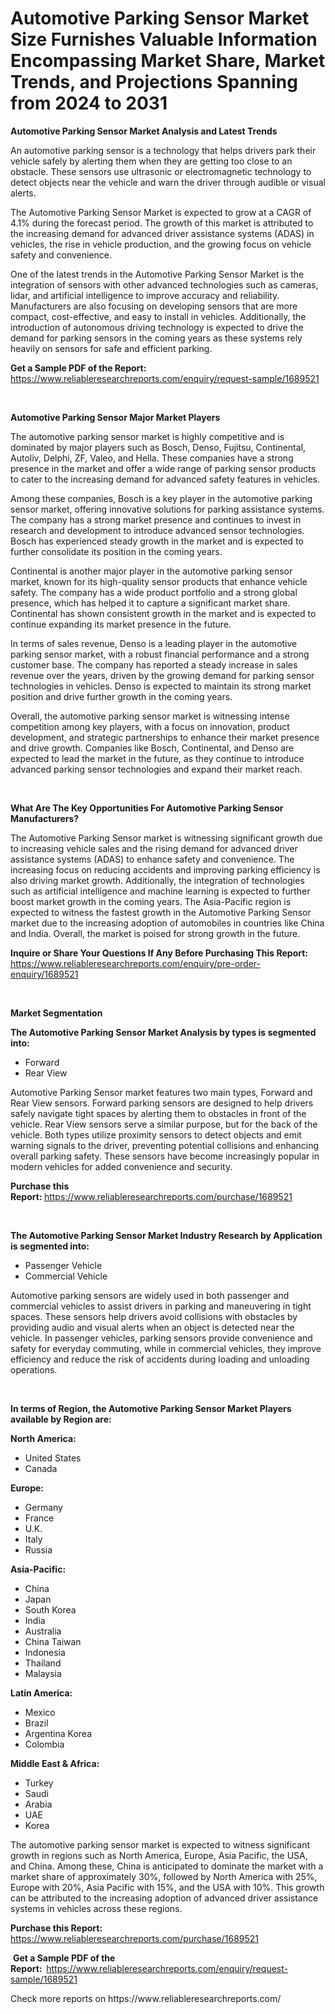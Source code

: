 <p><h1>Automotive Parking Sensor Market Size Furnishes Valuable Information Encompassing Market Share, Market Trends, and Projections Spanning from 2024 to 2031</h1></p><p><strong>Automotive Parking Sensor Market Analysis and Latest Trends</strong></p>
<p><p>An automotive parking sensor is a technology that helps drivers park their vehicle safely by alerting them when they are getting too close to an obstacle. These sensors use ultrasonic or electromagnetic technology to detect objects near the vehicle and warn the driver through audible or visual alerts.</p><p>The Automotive Parking Sensor Market is expected to grow at a CAGR of 4.1% during the forecast period. The growth of this market is attributed to the increasing demand for advanced driver assistance systems (ADAS) in vehicles, the rise in vehicle production, and the growing focus on vehicle safety and convenience. </p><p>One of the latest trends in the Automotive Parking Sensor Market is the integration of sensors with other advanced technologies such as cameras, lidar, and artificial intelligence to improve accuracy and reliability. Manufacturers are also focusing on developing sensors that are more compact, cost-effective, and easy to install in vehicles. Additionally, the introduction of autonomous driving technology is expected to drive the demand for parking sensors in the coming years as these systems rely heavily on sensors for safe and efficient parking.</p></p>
<p><strong>Get a Sample PDF of the Report:&nbsp;</strong> <a href="https://www.reliableresearchreports.com/enquiry/request-sample/1689521">https://www.reliableresearchreports.com/enquiry/request-sample/1689521</a></p>
<p>&nbsp;</p>
<p><strong>Automotive Parking Sensor Major Market Players</strong></p>
<p><p>The automotive parking sensor market is highly competitive and is dominated by major players such as Bosch, Denso, Fujitsu, Continental, Autoliv, Delphi, ZF, Valeo, and Hella. These companies have a strong presence in the market and offer a wide range of parking sensor products to cater to the increasing demand for advanced safety features in vehicles.</p><p>Among these companies, Bosch is a key player in the automotive parking sensor market, offering innovative solutions for parking assistance systems. The company has a strong market presence and continues to invest in research and development to introduce advanced sensor technologies. Bosch has experienced steady growth in the market and is expected to further consolidate its position in the coming years.</p><p>Continental is another major player in the automotive parking sensor market, known for its high-quality sensor products that enhance vehicle safety. The company has a wide product portfolio and a strong global presence, which has helped it to capture a significant market share. Continental has shown consistent growth in the market and is expected to continue expanding its market presence in the future.</p><p>In terms of sales revenue, Denso is a leading player in the automotive parking sensor market, with a robust financial performance and a strong customer base. The company has reported a steady increase in sales revenue over the years, driven by the growing demand for parking sensor technologies in vehicles. Denso is expected to maintain its strong market position and drive further growth in the coming years.</p><p>Overall, the automotive parking sensor market is witnessing intense competition among key players, with a focus on innovation, product development, and strategic partnerships to enhance their market presence and drive growth. Companies like Bosch, Continental, and Denso are expected to lead the market in the future, as they continue to introduce advanced parking sensor technologies and expand their market reach.</p></p>
<p>&nbsp;</p>
<p><strong>What Are The Key Opportunities For Automotive Parking Sensor Manufacturers?</strong></p>
<p><p>The Automotive Parking Sensor market is witnessing significant growth due to increasing vehicle sales and the rising demand for advanced driver assistance systems (ADAS) to enhance safety and convenience. The increasing focus on reducing accidents and improving parking efficiency is also driving market growth. Additionally, the integration of technologies such as artificial intelligence and machine learning is expected to further boost market growth in the coming years. The Asia-Pacific region is expected to witness the fastest growth in the Automotive Parking Sensor market due to the increasing adoption of automobiles in countries like China and India. Overall, the market is poised for strong growth in the future.</p></p>
<p><strong>Inquire or Share Your Questions If Any Before Purchasing This Report:</strong> <a href="https://www.reliableresearchreports.com/enquiry/pre-order-enquiry/1689521">https://www.reliableresearchreports.com/enquiry/pre-order-enquiry/1689521</a></p>
<p>&nbsp;</p>
<p><strong>Market Segmentation</strong></p>
<p><strong>The Automotive Parking Sensor Market Analysis by types is segmented into:</strong></p>
<p><ul><li>Forward</li><li>Rear View</li></ul></p>
<p><p>Automotive Parking Sensor market features two main types, Forward and Rear View sensors. Forward parking sensors are designed to help drivers safely navigate tight spaces by alerting them to obstacles in front of the vehicle. Rear View sensors serve a similar purpose, but for the back of the vehicle. Both types utilize proximity sensors to detect objects and emit warning signals to the driver, preventing potential collisions and enhancing overall parking safety. These sensors have become increasingly popular in modern vehicles for added convenience and security.</p></p>
<p><strong>Purchase this Report:&nbsp;</strong><a href="https://www.reliableresearchreports.com/purchase/1689521">https://www.reliableresearchreports.com/purchase/1689521</a></p>
<p>&nbsp;</p>
<p><strong>The Automotive Parking Sensor Market Industry Research by Application is segmented into:</strong></p>
<p><ul><li>Passenger Vehicle</li><li>Commercial Vehicle</li></ul></p>
<p><p>Automotive parking sensors are widely used in both passenger and commercial vehicles to assist drivers in parking and maneuvering in tight spaces. These sensors help drivers avoid collisions with obstacles by providing audio and visual alerts when an object is detected near the vehicle. In passenger vehicles, parking sensors provide convenience and safety for everyday commuting, while in commercial vehicles, they improve efficiency and reduce the risk of accidents during loading and unloading operations.</p></p>
<p>&nbsp;</p>
<p><strong>In terms of Region, the Automotive Parking Sensor Market Players available by Region are:</strong></p>
<p>
    <p> <strong> North America: </strong>
        <ul>
            <li>United States</li>
            <li>Canada</li>
        </ul>
        </p> 
    <p> <strong> Europe: </strong>
        <ul>
            <li>Germany</li>
            <li>France</li>
            <li>U.K.</li>
            <li>Italy</li>
            <li>Russia</li>
        </ul>
        </p> 
    <p> <strong> Asia-Pacific: </strong>
        <ul>
            <li>China</li>
            <li>Japan</li>
            <li>South Korea</li>
            <li>India</li>
            <li>Australia</li>
            <li>China Taiwan</li>
            <li>Indonesia</li>
            <li>Thailand</li>
            <li>Malaysia</li>
        </ul>
        </p> 
    <p> <strong> Latin America: </strong>
        <ul>
            <li>Mexico</li>
            <li>Brazil</li>
            <li>Argentina Korea</li>
            <li>Colombia</li>
        </ul>
        </p> 
    <p> <strong> Middle East & Africa: </strong>
        <ul>
            <li>Turkey</li>
            <li>Saudi</li>
            <li>Arabia</li>
            <li>UAE</li>
            <li>Korea</li>
        </ul>
    </p>
    </p>
<p><p>The automotive parking sensor market is expected to witness significant growth in regions such as North America, Europe, Asia Pacific, the USA, and China. Among these, China is anticipated to dominate the market with a market share of approximately 30%, followed by North America with 25%, Europe with 20%, Asia Pacific with 15%, and the USA with 10%. This growth can be attributed to the increasing adoption of advanced driver assistance systems in vehicles across these regions.</p></p>
<p><strong>Purchase this Report: </strong><a href="https://www.reliableresearchreports.com/purchase/1689521">https://www.reliableresearchreports.com/purchase/1689521</a></p>
<p>&nbsp;<strong>Get a Sample PDF of the Report:&nbsp;&nbsp;</strong><a href="https://www.reliableresearchreports.com/enquiry/request-sample/1689521">https://www.reliableresearchreports.com/enquiry/request-sample/1689521</a></p>
<p><strong></strong></p>
<p>Check more reports on https://www.reliableresearchreports.com/</p>